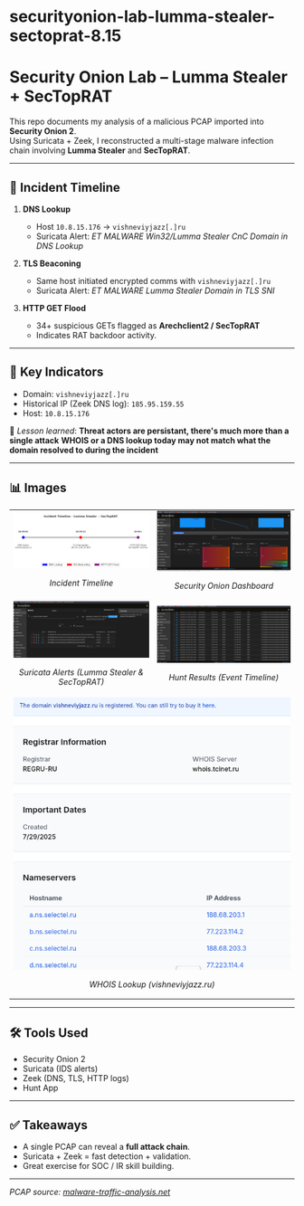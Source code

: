 # securityonion-lab-lumma-stealer-sectoprat-8.15
# Security Onion Lab – Lumma Stealer + SecTopRAT

This repo documents my analysis of a malicious PCAP imported into **Security Onion 2**.  
Using Suricata + Zeek, I reconstructed a multi-stage malware infection chain involving **Lumma Stealer** and **SecTopRAT**.

---

## 📌 Incident Timeline

1. **DNS Lookup**  
   - Host `10.8.15.176` → `vishneviyjazz[.]ru`  
   - Suricata Alert: *ET MALWARE Win32/Lumma Stealer CnC Domain in DNS Lookup*

2. **TLS Beaconing**  
   - Same host initiated encrypted comms with `vishneviyjazz[.]ru`  
   - Suricata Alert: *ET MALWARE Lumma Stealer Domain in TLS SNI*

3. **HTTP GET Flood**  
   - 34+ suspicious GETs flagged as **Arechclient2 / SecTopRAT**  
   - Indicates RAT backdoor activity.

---

## 🔎 Key Indicators
- Domain: `vishneviyjazz[.]ru`  
- Historical IP (Zeek DNS log): `185.95.159.55`  
- Host: `10.8.15.176`  

📌 *Lesson learned*: **Threat actors are persistant, there's much more than a single attack**
                     **WHOIS or a DNS lookup today may not match what the domain resolved to during the incident**

---

## 📊 Images

<table>
<tr>
  <td>
    <a href="images/timeline.png" target="_blank">
      <img src="images/timeline.png" width="420" alt="Incident Timeline">
    </a>
    <p align="center"><em>Incident Timeline</em></p>
  </td>
  <td>
    <a href="images/so-dashboard-overview.png" target="_blank">
      <img src="images/so-dashboard-overview.png" width="420" alt="Security Onion Dashboard">
    </a>
    <p align="center"><em>Security Onion Dashboard</em></p>
  </td>
</tr>
<tr>
  <td>
    <a href="images/so-suricata-alerts.png" target="_blank">
      <img src="images/so-suricata-alerts.png" width="420" alt="Suricata Alerts (Lumma Stealer & SecTopRAT)">
    </a>
    <p align="center"><em>Suricata Alerts (Lumma Stealer &amp; SecTopRAT)</em></p>
  </td>
  <td>
    <a href="images/so-hunt-results.png" target="_blank">
      <img src="images/so-hunt-results.png" width="420" alt="Hunt Results (Event Timeline)">
    </a>
    <p align="center"><em>Hunt Results (Event Timeline)</em></p>
  </td>
</tr>
<tr>
  <td colspan="2" align="center">
    <a href="images/domain-whois-vishneviyjazz.png" target="_blank">
      <img src="images/domain-whois-vishneviyjazz.png" width="520" alt="WHOIS Lookup (vishneviyjazz.ru)">
    </a>
    <p><em>WHOIS Lookup (vishneviyjazz.ru)</em></p>
  </td>
</tr>
</table>

---

## 🛠️ Tools Used

- Security Onion 2  
- Suricata (IDS alerts)  
- Zeek (DNS, TLS, HTTP logs)  
- Hunt App  

---

## ✅ Takeaways

- A single PCAP can reveal a **full attack chain**.  
- Suricata + Zeek = fast detection + validation.  
- Great exercise for SOC / IR skill building.  

---

*PCAP source: [malware-traffic-analysis.net](https://www.malware-traffic-analysis.net/)*













    
